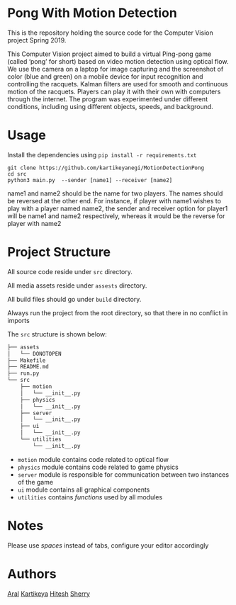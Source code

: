 # Pong With Motion Detection

This is the repository holding the source code for the Computer Vision project Spring 2019.

This Computer Vision project aimed to build a virtual Ping-pong game (called ‘pong’ for short) based on video motion detection using optical flow. We use the camera on a laptop for image capturing and the screenshot of color (blue and green) on a mobile device for input recognition and controlling the racquets.  Kalman filters are used for smooth and continuous motion of the racquets. Players can play it with their own with computers through the internet. The program was experimented under different conditions, including using different objects, speeds, and background. 

# Usage

Install the dependencies using `pip install -r requirements.txt`
```
git clone https://github.com/kartikeyanegi/MotionDetectionPong
cd src
python3 main.py  --sender [name1] --receiver [name2]
```
name1 and name2 should be the name for two players. The names should be reversed at the other end. For instance, if player with name1 wishes to play with a player named name2, the sender and receiver option for player1 will be name1 and name2 respectively, whereas it would be the reverse for player with name2

# Project Structure

All source code reside under `src` directory. 

All media assets reside under `assests` directory.

All build files should go under `build` directory.

Always run the project from the root directory, so that there in no conflict in imports

The `src` structure is shown below:

```bash
├── assets
│   └── DONOTOPEN
├── Makefile
├── README.md
├── run.py
└── src
    ├── motion
    │   └── __init__.py
    ├── physics
    │   └── __init__.py
    ├── server
    │   └── __init__.py
    ├── ui
    │   └── __init__.py
    └── utilities
        └── __init__.py
```

* `motion` module contains code related to optical flow
* `physics` module contains code related to game physics
* `server` module is responsible for communication between two instances of the game
* `ui` module contains all graphical components
* `utilities` contains _*functions*_ used by all modules 

# Notes

Please use _*spaces*_ instead of tabs, configure your editor accordingly

# Authors


[Aral](ahh335@nyu.edu)
[Kartikeya](kn1481@nyu.edu)
[Hitesh](hp1293@nyu.edu)
[Sherry](hrc304@nyu.edu)
